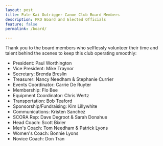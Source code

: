 ```yaml
---
layout: post
title: Pale Kai Outrigger Canoe Club Board Members
description: PKO Board and Elected Officials
feature: false
permalink: /board/

---
```


Thank you to the board members who selflessly volunteer their time and talent behind the scenes to keep this club operating smoothly:

- President:                Paul Worthington
- Vice President:           Mike Traynor
- Secretary:                Brenda Breslin
- Treasurer:                Nancy Needham & Stephanie Currier
- Events Coordinator:       Carrie De Ruyter
- Membership:               Flo Bee
- Equipment Coordinator:    Chris Wertz
- Transportation:           Bob Teaford
- Sponsorship/Fundraising:  Kim Lillywhite
- Communications:           Kristen Sanchez
- SCORA Rep:                Dave Degroot & Sarah Donahue
- Head Coach:               Scott Bixler
- Men's Coach:              Tom Needham & Patrick Lyons
- Women's Coach:            Bonnie Lyons
- Novice Coach:             Don Tran
